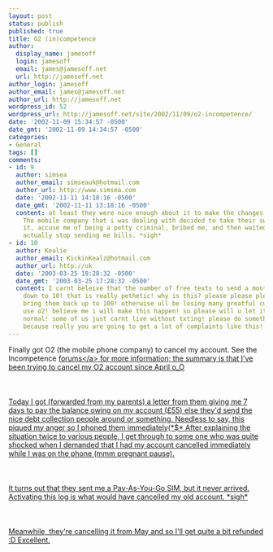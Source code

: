 ```yaml
---
layout: post
status: publish
published: true
title: O2 (in)competence
author:
  display_name: jamesoff
  login: jamesoff
  email: james@jamesoff.net
  url: http://jamesoff.net
author_login: jamesoff
author_email: james@jamesoff.net
author_url: http://jamesoff.net
wordpress_id: 52
wordpress_url: http://jamesoff.net/site/2002/11/09/o2-incompetence/
date: '2002-11-09 15:34:57 -0500'
date_gmt: '2002-11-09 14:34:57 -0500'
categories:
- General
tags: []
comments:
- id: 9
  author: simsea
  author_email: simseauk@hotmail.com
  author_url: http://www.simsea.com
  date: '2002-11-11 14:18:16 -0500'
  date_gmt: '2002-11-11 13:18:16 -0500'
  content: at least they were nice enough about it to make the changes retro-active.
    The mobile company that i was dealing with decided to take their sweet time about
    it, accuse me of being a petty criminal, bribed me, and then waited 4 months to
    actually stop sending me bills. *sigh*
- id: 10
  author: Kealie
  author_email: KickinKealz@hotmail.com
  author_url: http://uk
  date: '2003-03-25 18:28:32 -0500'
  date_gmt: '2003-03-25 17:28:32 -0500'
  content: I carnt beleive that the number of free texts to send a month have gone
    down to 10! that is really pethetic! why is this? please please please please
    bring them back up to 100! otherwise ull be losing many greatful customers that
    use o2! believe me i will make this happen! so please will u let it go back to
    normal! some of us just carnt live without txting! please do something about this
    because really you are going to get a lot of complaints like this! please!
---
```

<p>Finally got O2 (the mobile phone company) to cancel my account. See the Incompetence <a href="http:&#47;&#47;www.jamesoff.net&#47;forums">forums<&#47;a> for more information; the summary is that I've been trying to cancel my O2 account since April o_O<br &#47;><br />
<br &#47;><br />
Today I got (forwarded from my parents) a letter from them giving me 7 days to pay the balance owing on my account (&pound;55) else they'd send the nice debt collection people around or something. Needless to say, this piqued my anger so I phoned them immediately(*$* After explaining the situation twice to various people, I get through to some one who was quite shocked when I demanded that I had my account cancelled immediately while I was on the phone (mmm pregnant pause).<br &#47;><br />
<br &#47;><br />
It turns out that they sent me a Pay-As-You-Go SIM, but it never arrived. Activating this log is what would have cancelled my old account. *sigh*<br &#47;><br />
<br &#47;><br />
Meanwhile, they're cancelling it from May and so I'll get quite a bit refunded :D Excellent.</p>
